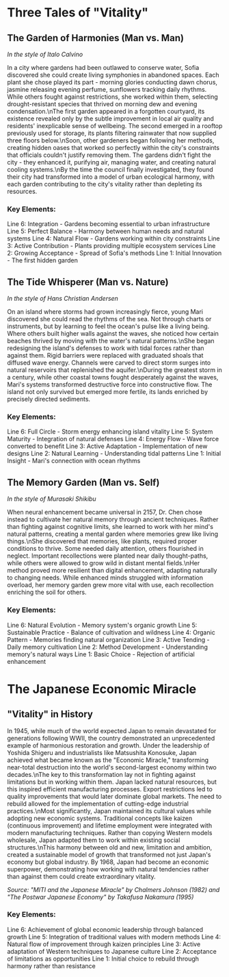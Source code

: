 # Three Tales of "Vitality"

## The Garden of Harmonies (Man vs. Man)
*In the style of Italo Calvino*

In a city where gardens had been outlawed to conserve water, Sofia discovered she could create living symphonies in abandoned spaces. Each plant she chose played its part - morning glories conducting dawn chorus, jasmine releasing evening perfume, sunflowers tracking daily rhythms. While others fought against restrictions, she worked within them, selecting drought-resistant species that thrived on morning dew and evening condensation.\nThe first garden appeared in a forgotten courtyard, its existence revealed only by the subtle improvement in local air quality and residents\' inexplicable sense of wellbeing. The second emerged in a rooftop previously used for storage, its plants filtering rainwater that now supplied three floors below.\nSoon, other gardeners began following her methods, creating hidden oases that worked so perfectly within the city\'s constraints that officials couldn\'t justify removing them. The gardens didn\'t fight the city - they enhanced it, purifying air, managing water, and creating natural cooling systems.\nBy the time the council finally investigated, they found their city had transformed into a model of urban ecological harmony, with each garden contributing to the city\'s vitality rather than depleting its resources.

### Key Elements:
Line 6: Integration - Gardens becoming essential to urban infrastructure
Line 5: Perfect Balance - Harmony between human needs and natural systems
Line 4: Natural Flow - Gardens working within city constraints
Line 3: Active Contribution - Plants providing multiple ecosystem services
Line 2: Growing Acceptance - Spread of Sofia\'s methods
Line 1: Initial Innovation - The first hidden garden

## The Tide Whisperer (Man vs. Nature)
*In the style of Hans Christian Andersen*

On an island where storms had grown increasingly fierce, young Mari discovered she could read the rhythms of the sea. Not through charts or instruments, but by learning to feel the ocean\'s pulse like a living being. Where others built higher walls against the waves, she noticed how certain beaches thrived by moving with the water\'s natural patterns.\nShe began redesigning the island\'s defenses to work with tidal forces rather than against them. Rigid barriers were replaced with graduated shoals that diffused wave energy. Channels were carved to direct storm surges into natural reservoirs that replenished the aquifer.\nDuring the greatest storm in a century, while other coastal towns fought desperately against the waves, Mari\'s systems transformed destructive force into constructive flow. The island not only survived but emerged more fertile, its lands enriched by precisely directed sediments.

### Key Elements:
Line 6: Full Circle - Storm energy enhancing island vitality
Line 5: System Maturity - Integration of natural defenses
Line 4: Energy Flow - Wave force converted to benefit
Line 3: Active Adaptation - Implementation of new designs
Line 2: Natural Learning - Understanding tidal patterns
Line 1: Initial Insight - Mari\'s connection with ocean rhythms

## The Memory Garden (Man vs. Self)
*In the style of Murasaki Shikibu*

When neural enhancement became universal in 2157, Dr. Chen chose instead to cultivate her natural memory through ancient techniques. Rather than fighting against cognitive limits, she learned to work with her mind\'s natural patterns, creating a mental garden where memories grew like living things.\nShe discovered that memories, like plants, required proper conditions to thrive. Some needed daily attention, others flourished in neglect. Important recollections were planted near daily thought-paths, while others were allowed to grow wild in distant mental fields.\nHer method proved more resilient than digital enhancement, adapting naturally to changing needs. While enhanced minds struggled with information overload, her memory garden grew more vital with use, each recollection enriching the soil for others.

### Key Elements:
Line 6: Natural Evolution - Memory system\'s organic growth
Line 5: Sustainable Practice - Balance of cultivation and wildness
Line 4: Organic Pattern - Memories finding natural organization
Line 3: Active Tending - Daily memory cultivation
Line 2: Method Development - Understanding memory\'s natural ways
Line 1: Basic Choice - Rejection of artificial enhancement
# The Japanese Economic Miracle

## "Vitality" in History

In 1945, while much of the world expected Japan to remain devastated for generations following WWII, the country demonstrated an unprecedented example of harmonious restoration and growth. Under the leadership of Yoshida Shigeru and industrialists like Matsushita Konosuke, Japan achieved what became known as the "Economic Miracle," transforming near-total destruction into the world\'s second-largest economy within two decades.\nThe key to this transformation lay not in fighting against limitations but in working within them. Japan lacked natural resources, but this inspired efficient manufacturing processes. Export restrictions led to quality improvements that would later dominate global markets. The need to rebuild allowed for the implementation of cutting-edge industrial practices.\nMost significantly, Japan maintained its cultural values while adopting new economic systems. Traditional concepts like kaizen (continuous improvement) and lifetime employment were integrated with modern manufacturing techniques. Rather than copying Western models wholesale, Japan adapted them to work within existing social structures.\nThis harmony between old and new, limitation and ambition, created a sustainable model of growth that transformed not just Japan\'s economy but global industry. By 1968, Japan had become an economic superpower, demonstrating how working with natural tendencies rather than against them could create extraordinary vitality.

*Source: "MITI and the Japanese Miracle" by Chalmers Johnson (1982) and "The Postwar Japanese Economy" by Takafusa Nakamura (1995)*

### Key Elements:
Line 6: Achievement of global economic leadership through balanced growth
Line 5: Integration of traditional values with modern methods
Line 4: Natural flow of improvement through kaizen principles
Line 3: Active adaptation of Western techniques to Japanese culture
Line 2: Acceptance of limitations as opportunities
Line 1: Initial choice to rebuild through harmony rather than resistance